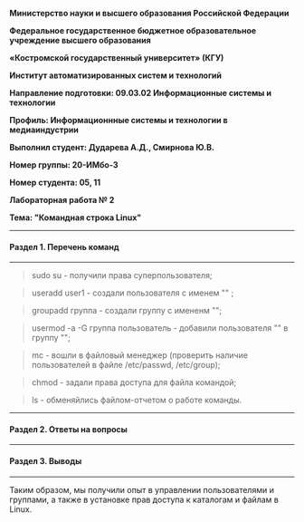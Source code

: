 **Министерство науки и высшего образования Российской Федерации**

**Федеральное государственное бюджетное образовательное учреждение высшего образования**

**«Костромской государственный университет» (КГУ)**

**Институт автоматизированных систем и технологий**

**Направление подготовки: 09.03.02 Информационные системы и технологии**

**Профиль: Информационнные системы и технологии в медиаиндустрии**

**Выполнил студент: Дударева А.Д., Смирнова Ю.В.**

**Номер группы: 20-ИМбо-3**

**Номер студента: 05, 11**

**Лабораторная работа № 2** 

**Тема: "Командная строка Linux"**

---

#### Раздел 1. Перечень команд

---

> sudo su - получили права суперпользователя;

> useradd user1 - создали пользователя с именем "" ;

> groupadd группа - создали группу с имененм "";

> usermod -a -G группа пользователь - добавили пользователя "" в группу "";

> mc - вошли в файловый менеджер (проверить наличие пользователей в файле /etc/passwd,  /etc/group);

> chmod  - задали права доступа для файла командой;

> ls - обменяйлись файлом-отчетом о работе команды.

---

#### Раздел 2. Ответы на вопросы

---

#### Раздел 3. Выводы

---

Таким образом, мы получили опыт в управлении пользователями и группами, а также в установке прав доступа к каталогам
и файлам в Linux. 
